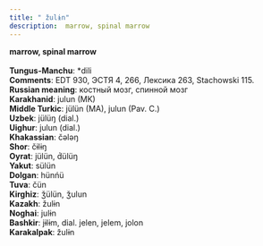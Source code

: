 ```yaml
---
title: " žulɨn"
description:  marrow, spinal marrow
---
```

<strong> marrow, spinal marrow</strong><br><br>
<strong>Tungus-Manchu</strong>:  *dili<br>
<strong>Comments</strong>:  EDT 930, ЭСТЯ 4, 266, Лексика 263, Stachowski 115.<br>
<strong>Russian meaning</strong>:  костный мозг, спинной мозг<br>
<strong>Karakhanid</strong>:  julun (MK)<br>
<strong>Middle Turkic</strong>:  jülün (MA), julun (Pav. C.)<br>
<strong>Uzbek</strong>:  jülüŋ (dial.)<br>
<strong>Uighur</strong>:  julun (dial.)<br>
<strong>Khakassian</strong>:  čǝlǝŋ<br>
<strong>Shor</strong>:  čɨlɨŋ<br>
<strong>Oyrat</strong>:  jülün, d́ülüŋ<br>
<strong>Yakut</strong>:  sülün<br>
<strong>Dolgan</strong>:  hünńü<br>
<strong>Tuva</strong>:  čün<br>
<strong>Kirghiz</strong>:  ǯülün, ǯulun<br>
<strong>Kazakh</strong>:  žulɨn<br>
<strong>Noghai</strong>:  julɨn<br>
<strong>Bashkir</strong>:  jɨlɨm, dial. jelen, jelem, jolon<br>
<strong>Karakalpak</strong>:  žulɨn<br>


